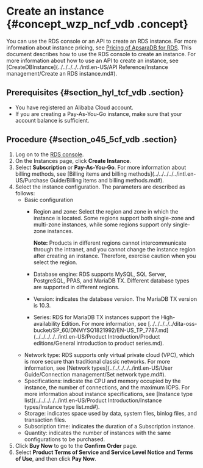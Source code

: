 # Create an instance {#concept_wzp_ncf_vdb .concept}

You can use the RDS console or an API to create an RDS instance. For more information about instance pricing, see [Pricing of ApsaraDB for RDS](https://www.alibabacloud.com/product/apsaradb-for-rds?spm=a3c0i.7938564.220486.8.10521d15zCpnIt#pricing). This document describes how to use the RDS console to create an instance. For more information about how to use an API to create an instance, see [CreateDBInstance](../../../../../intl.en-US/API Reference/Instance management/Create an RDS instance.md#).

## Prerequisites {#section_hyl_tcf_vdb .section}

-   You have registered an Alibaba Cloud account.
-   If you are creating a Pay-As-You-Go instance, make sure that your account balance is sufficient.

## Procedure {#section_o45_5cf_vdb .section}

1.  Log on to the [RDS console](https://rds.console.aliyun.com/?spm=5176.doc43185.2.7.mR2Syx).
2.  On the Instances page, click **Create Instance**.
3.  Select **Subscription** or **Pay-As-You-Go**. For more information about billing methods, see [Billing items and billing methods](../../../../../intl.en-US/Purchase Guide/Billing items and billing methods.md#).
4.  Select the instance configuration. The parameters are described as follows:
    -   Basic configuration
        -   Region and zone: Select the region and zone in which the instance is located. Some regions support both single-zone and multi-zone instances, while some regions support only single-zone instances.

            **Note:** Products in different regions cannot intercommunicate through the intranet, and you cannot change the instance region after creating an instance. Therefore, exercise caution when you select the region.

        -   Database engine: RDS supports MySQL, SQL Server, PostgreSQL, PPAS, and MariaDB TX. Different database types are supported in different regions.
        -   Version: indicates the database version. The MariaDB TX version is 10.3.
        -   Series: RDS for MariaDB TX instances support the High-availability Edition. For more information, see [../../../../../dita-oss-bucket/SP\_60/DNMYSQ1821992/EN-US\_TP\_7787.md](../../../../../intl.en-US/Product Introduction/Product editions/General introduction to product series.md).
    -   Network type: RDS supports only virtual private cloud \(VPC\), which is more secure than traditional classic networks. For more information, see [Network types](../../../../../intl.en-US/User Guide/Connection management/Set network type.md#).
    -   Specifications: indicate the CPU and memory occupied by the instance, the number of connections, and the maximum IOPS. For more information about instance specifications, see [Instance type list](../../../../../intl.en-US/Product Introduction/Instance types/Instance type list.md#).
    -   Storage: indicates space used by data, system files, binlog files, and transaction files.
    -   Subscription time: indicates the duration of a Subscription instance.
    -   Quantity: indicates the number of instances with the same configurations to be purchased.
5.  Click **Buy Now** to go to the **Confirm Order** page.
6.  Select **Product Terms of Service and Service Level Notice and Terms of Use**, and then click **Pay Now**.


